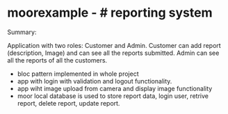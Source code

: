 # moorexample - # reporting system

Summary:

Application with two roles: Customer and Admin. Customer can add report (description, Image) and can see all the reports submitted. Admin can see all the reports of all the customers.
- bloc pattern implemented in whole project
- app with login with validation and logout functionality.
- app wiht image upload from camera and display image functionality 
- moor local database is used to store report data, login user, retrive report, delete report, update report.
